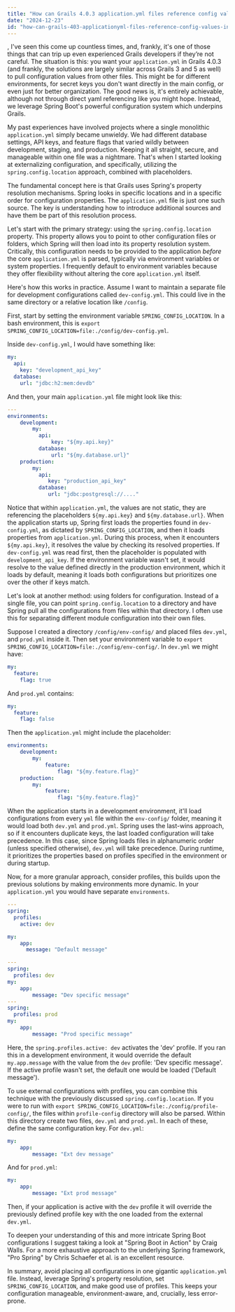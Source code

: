 ```yaml
---
title: "How can Grails 4.0.3 application.yml files reference config values in separate files?"
date: "2024-12-23"
id: "how-can-grails-403-applicationyml-files-reference-config-values-in-separate-files"
---
```


,  I've seen this come up countless times, and, frankly, it's one of those things that can trip up even experienced Grails developers if they’re not careful. The situation is this: you want your `application.yml` in Grails 4.0.3 (and frankly, the solutions are largely similar across Grails 3 and 5 as well) to pull configuration values from other files. This might be for different environments, for secret keys you don't want directly in the main config, or even just for better organization. The good news is, it's entirely achievable, although not through direct yaml referencing like you might hope. Instead, we leverage Spring Boot's powerful configuration system which underpins Grails.

My past experiences have involved projects where a single monolithic `application.yml` simply became unwieldy. We had different database settings, API keys, and feature flags that varied wildly between development, staging, and production. Keeping it all straight, secure, and manageable within one file was a nightmare. That's when I started looking at externalizing configuration, and specifically, utilizing the `spring.config.location` approach, combined with placeholders.

The fundamental concept here is that Grails uses Spring's property resolution mechanisms. Spring looks in specific locations and in a specific order for configuration properties. The `application.yml` file is just one such source. The key is understanding how to introduce additional sources and have them be part of this resolution process.

Let's start with the primary strategy: using the `spring.config.location` property. This property allows you to point to other configuration files or folders, which Spring will then load into its property resolution system. Critically, this configuration needs to be provided to the application *before* the core `application.yml` is parsed, typically via environment variables or system properties. I frequently default to environment variables because they offer flexibility without altering the core `application.yml` itself.

Here's how this works in practice. Assume I want to maintain a separate file for development configurations called `dev-config.yml`. This could live in the same directory or a relative location like `/config`.

First, start by setting the environment variable `SPRING_CONFIG_LOCATION`. In a bash environment, this is `export SPRING_CONFIG_LOCATION=file:./config/dev-config.yml`.

Inside `dev-config.yml`, I would have something like:

```yaml
my:
  api:
    key: "development_api_key"
  database:
    url: "jdbc:h2:mem:devdb"
```

And then, your main `application.yml` file might look like this:

```yaml
---
environments:
    development:
        my:
          api:
              key: "${my.api.key}"
          database:
              url: "${my.database.url}"
    production:
        my:
          api:
             key: "production_api_key"
          database:
             url: "jdbc:postgresql://...."
```

Notice that within `application.yml`, the values are not static, they are referencing the placeholders `${my.api.key}` and `${my.database.url}`. When the application starts up, Spring first loads the properties found in `dev-config.yml`, as dictated by `SPRING_CONFIG_LOCATION`, and then it loads properties from `application.yml`. During this process, when it encounters `${my.api.key}`, it resolves the value by checking its resolved properties. If `dev-config.yml` was read first, then the placeholder is populated with `development_api_key`. If the environment variable wasn't set, it would resolve to the value defined directly in the production environment, which it loads by default, meaning it loads both configurations but prioritizes one over the other if keys match.

Let's look at another method: using folders for configuration. Instead of a single file, you can point `spring.config.location` to a directory and have Spring pull all the configurations from files within that directory. I often use this for separating different module configuration into their own files.

Suppose I created a directory `/config/env-config/` and placed files `dev.yml`, and `prod.yml` inside it. Then set your environment variable to `export SPRING_CONFIG_LOCATION=file:./config/env-config/`. In `dev.yml` we might have:

```yaml
my:
  feature:
    flag: true
```

And `prod.yml` contains:

```yaml
my:
  feature:
    flag: false
```

Then the `application.yml` might include the placeholder:

```yaml
environments:
    development:
        my:
            feature:
                flag: "${my.feature.flag}"
    production:
        my:
            feature:
                flag: "${my.feature.flag}"
```

When the application starts in a development environment, it'll load configurations from every `yml` file within the `env-config/` folder, meaning it would load both `dev.yml` and `prod.yml`. Spring uses the last-wins approach, so if it encounters duplicate keys, the last loaded configuration will take precedence. In this case, since Spring loads files in alphanumeric order (unless specified otherwise), `dev.yml` will take precedence. During runtime, it prioritizes the properties based on profiles specified in the environment or during startup.

Now, for a more granular approach, consider profiles, this builds upon the previous solutions by making environments more dynamic. In your `application.yml` you would have separate `environments`.

```yaml
---
spring:
  profiles:
    active: dev

my:
    app:
      message: "Default message"

---
spring:
  profiles: dev
my:
    app:
        message: "Dev specific message"
---
spring:
  profiles: prod
my:
    app:
        message: "Prod specific message"
```

Here, the `spring.profiles.active: dev` activates the 'dev' profile. If you ran this in a development environment, it would override the default `my.app.message` with the value from the `dev` profile: 'Dev specific message'. If the active profile wasn't set, the default one would be loaded ('Default message').

To use external configurations with profiles, you can combine this technique with the previously discussed `spring.config.location`. If you were to run with `export SPRING_CONFIG_LOCATION=file:./config/profile-config/`, the files within `profile-config` directory will also be parsed. Within this directory create two files, `dev.yml` and `prod.yml`. In each of these, define the same configuration key. For `dev.yml`:

```yaml
my:
    app:
        message: "Ext dev message"
```

And for `prod.yml`:

```yaml
my:
    app:
        message: "Ext prod message"
```

Then, if your application is active with the `dev` profile it will override the previously defined profile key with the one loaded from the external `dev.yml`.

To deepen your understanding of this and more intricate Spring Boot configurations I suggest taking a look at "Spring Boot in Action" by Craig Walls. For a more exhaustive approach to the underlying Spring framework, "Pro Spring" by Chris Schaefer et al. is an excellent resource.

In summary, avoid placing all configurations in one gigantic `application.yml` file. Instead, leverage Spring's property resolution, set `SPRING_CONFIG_LOCATION`, and make good use of profiles. This keeps your configuration manageable, environment-aware, and, crucially, less error-prone.
